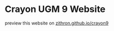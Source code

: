 # Crayon UGM 9 Website
preview this website on [zithron.github.io/crayon9](https://zithron.github.io/crayon9/)
